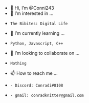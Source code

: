 - 👋 Hi, I’m @Conni243
- 👀 I’m interested in ...
-     The Bibites: Digital Life
- 🌱 I’m currently learning ...
-     Python, Javascript, C++
- 💞️ I’m looking to collaborate on ...
-     Nothing
- 📫 How to reach me ...
-     - Discord: Conradi#8108
-     - gmail: conradknitter@gmail.com

<!---
Conni243/Conni243 is a ✨ special ✨ repository because its `README.md` (this file) appears on your GitHub profile.
You can click the Preview link to take a look at your changes.
--->
